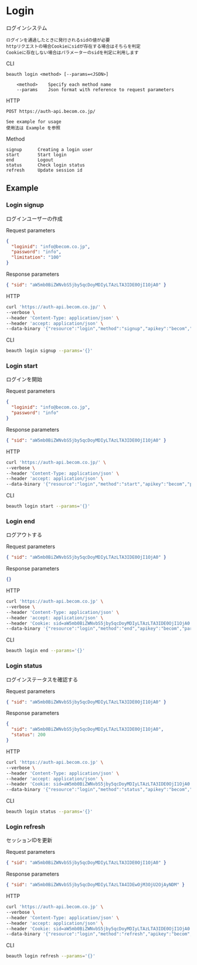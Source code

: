 # Login

ログインシステム

```text
ログインを通過したときに発行されるsidの値が必要
httpリクエストの場合Cookieにsidが存在する場合はそちらを判定
Cookieに存在しない場合はパラメーターのsidを判定に利用します
```

CLI

```text
beauth login <method> [--params=<JSON>]

    <method>    Specify each method name
    --params    Json format with reference to request parameters
```

HTTP

```text
POST https://auth-api.becom.co.jp/

See example for usage
使用法は Example を参照
```

Method

```text
signup      Creating a login user
start       Start login
end         Logout
status      Check login status
refresh     Update session id
```

## Example

### Login signup

ログインユーザーの作成

Request parameters

```json
{
  "loginid": "info@becom.co.jp",
  "password": "info",
  "limitation": "100"
}
```

Response parameters

```json
{ "sid": "aW5mb0BiZWNvbS5jby5qcDoyMDIyLTAzLTA3IDE0OjI1OjA0" }
```

HTTP

```zsh
curl 'https://auth-api.becom.co.jp/' \
--verbose \
--header 'Content-Type: application/json' \
--header 'accept: application/json' \
--data-binary '{"resource":"login","method":"signup","apikey":"becom","params":{}}'
```

CLI

```zsh
beauth login signup --params='{}'
```

### Login start

ログインを開始

Request parameters

```json
{
  "loginid": "info@becom.co.jp",
  "password": "info"
}
```

Response parameters

```json
{ "sid": "aW5mb0BiZWNvbS5jby5qcDoyMDIyLTAzLTA3IDE0OjI1OjA0" }
```

HTTP

```zsh
curl 'https://auth-api.becom.co.jp/' \
--verbose \
--header 'Content-Type: application/json' \
--header 'accept: application/json' \
--data-binary '{"resource":"login","method":"start","apikey":"becom","params":{}}'
```

CLI

```zsh
beauth login start --params='{}'
```

### Login end

ログアウトする

Request parameters

```json
{ "sid": "aW5mb0BiZWNvbS5jby5qcDoyMDIyLTAzLTA3IDE0OjI1OjA0" }
```

Response parameters

```json
{}
```

HTTP

```zsh
curl 'https://auth-api.becom.co.jp' \
--verbose \
--header 'Content-Type: application/json' \
--header 'accept: application/json' \
--header 'Cookie: sid=aW5mb0BiZWNvbS5jby5qcDoyMDIyLTAzLTA3IDE0OjI1OjA0' \
--data-binary '{"resource":"login","method":"end","apikey":"becom","params":{}}'
```

CLI

```zsh
beauth login end --params='{}'
```

### Login status

ログインステータスを確認する

Request parameters

```json
{ "sid": "aW5mb0BiZWNvbS5jby5qcDoyMDIyLTAzLTA3IDE0OjI1OjA0" }
```

Response parameters

```json
{
  "sid": "aW5mb0BiZWNvbS5jby5qcDoyMDIyLTAzLTA3IDE0OjI1OjA0",
  "status": 200
}
```

HTTP

```zsh
curl 'https://auth-api.becom.co.jp' \
--verbose \
--header 'Content-Type: application/json' \
--header 'accept: application/json' \
--header 'Cookie: sid=aW5mb0BiZWNvbS5jby5qcDoyMDIyLTAzLTA3IDE0OjI1OjA0' \
--data-binary '{"resource":"login","method":"status","apikey":"becom","params":{}}'
```

CLI

```zsh
beauth login status --params='{}'
```

### Login refresh

セッションIDを更新

Request parameters

```json
{ "sid": "aW5mb0BiZWNvbS5jby5qcDoyMDIyLTAzLTA3IDE0OjI1OjA0" }
```

Response parameters

```json
{ "sid": "aW5mb0BiZWNvbS5jby5qcDoyMDIyLTAzLTA4IDEwOjM3OjU2OjAyNDM" }
```

HTTP

```zsh
curl 'https://auth-api.becom.co.jp' \
--verbose \
--header 'Content-Type: application/json' \
--header 'accept: application/json' \
--header 'Cookie: sid=aW5mb0BiZWNvbS5jby5qcDoyMDIyLTAzLTA3IDE0OjI1OjA0' \
--data-binary '{"resource":"login","method":"refresh","apikey":"becom","params":{}}'
```

CLI

```zsh
beauth login refresh --params='{}'
```
